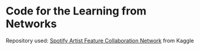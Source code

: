 # Code for the Learning from Networks

Repository used: [Spotify Artist Feature Collaboration Network](https://www.kaggle.com/datasets/jfreyberg/spotify-artist-feature-collaboration-network) from Kaggle